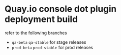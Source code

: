 # Quay.io console dot plugin deployment build

refer to the following branches

* `qa-beta` `qa-stable` for stage releases
* `prod-beta` `prod-stable` for prod releases


